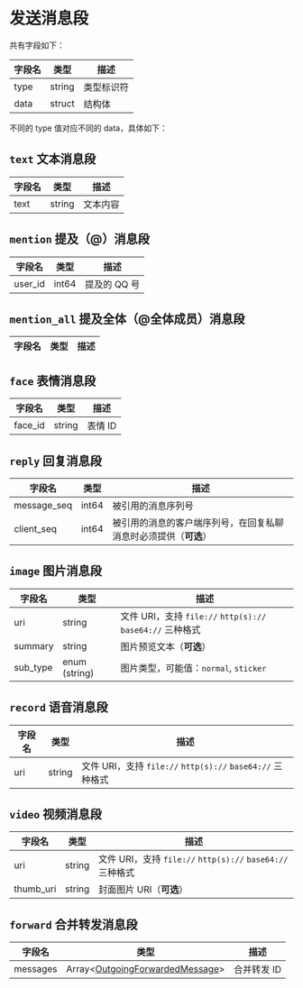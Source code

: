 # 发送消息段
共有字段如下：

| 字段名 | 类型 | 描述 |
| --- | --- | --- |
| type | string | 类型标识符 |
| data | struct | 结构体 |

不同的 type 值对应不同的 data，具体如下：

## `text` 文本消息段

| 字段名 | 类型 | 描述 |
| --- | --- | --- |
| text | string | 文本内容 |
## `mention` 提及（@）消息段

| 字段名 | 类型 | 描述 |
| --- | --- | --- |
| user_id | int64 | 提及的 QQ 号 |
## `mention_all` 提及全体（@全体成员）消息段

| 字段名 | 类型 | 描述 |
| --- | --- | --- |
## `face` 表情消息段

| 字段名 | 类型 | 描述 |
| --- | --- | --- |
| face_id | string | 表情 ID |
## `reply` 回复消息段

| 字段名 | 类型 | 描述 |
| --- | --- | --- |
| message_seq | int64 | 被引用的消息序列号 |
| client_seq | int64 | 被引用的消息的客户端序列号，在回复私聊消息时必须提供（**可选**） |
## `image` 图片消息段

| 字段名 | 类型 | 描述 |
| --- | --- | --- |
| uri | string | 文件 URI，支持 `file://` `http(s)://` `base64://` 三种格式 |
| summary | string | 图片预览文本（**可选**） |
| sub_type | enum (string) | 图片类型，可能值：`normal`, `sticker` |
## `record` 语音消息段

| 字段名 | 类型 | 描述 |
| --- | --- | --- |
| uri | string | 文件 URI，支持 `file://` `http(s)://` `base64://` 三种格式 |
## `video` 视频消息段

| 字段名 | 类型 | 描述 |
| --- | --- | --- |
| uri | string | 文件 URI，支持 `file://` `http(s)://` `base64://` 三种格式 |
| thumb_uri | string | 封面图片 URI（**可选**） |
## `forward` 合并转发消息段

| 字段名 | 类型 | 描述 |
| --- | --- | --- |
| messages | Array<[OutgoingForwardedMessage](../struct/OutgoingForwardedMessage.md)> | 合并转发 ID |

